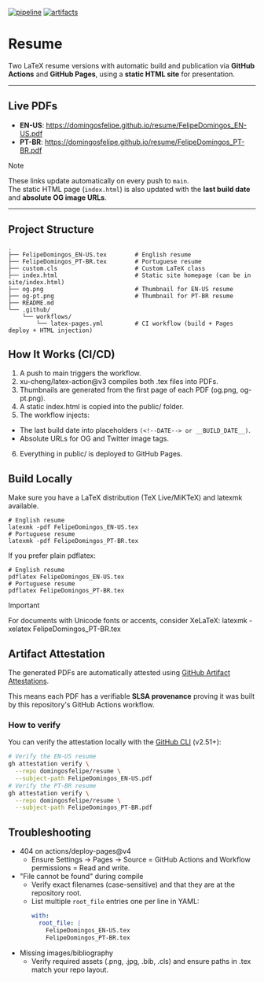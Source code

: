 [![pipeline](https://img.shields.io/github/actions/workflow/status/domingosfelipe/resume/latex-pages.yml?label=pipeline&logo=github)](https://github.com/domingosfelipe/resume/actions/workflows/latex-pages.yml) [![artifacts](https://img.shields.io/badge/artifacts-attested-brightgreen?logo=github)](https://github.com/domingosfelipe/resume#artifact-attestation)

# Resume
Two LaTeX resume versions with automatic build and publication via **GitHub Actions** and **GitHub Pages**, using a **static HTML site** for presentation.

---
## Live PDFs
- **EN-US**: https://domingosfelipe.github.io/resume/FelipeDomingos_EN-US.pdf  
- **PT-BR**: https://domingosfelipe.github.io/resume/FelipeDomingos_PT-BR.pdf  

> [!NOTE]
> These links update automatically on every push to `main`.  
> The static HTML page (`index.html`) is also updated with the **last build date** and **absolute OG image URLs**.

---

## Project Structure
```text
.
├── FelipeDomingos_EN-US.tex        # English resume
├── FelipeDomingos_PT-BR.tex        # Portuguese resume
├── custom.cls                      # Custom LaTeX class
├── index.html                      # Static site homepage (can be in site/index.html)
├── og.png                          # Thumbnail for EN-US resume
├── og-pt.png                       # Thumbnail for PT-BR resume
├── README.md
└── .github/
    └── workflows/
        └── latex-pages.yml         # CI workflow (build + Pages deploy + HTML injection)
```

## How It Works (CI/CD)
1. A push to main triggers the workflow.
2. xu-cheng/latex-action@v3 compiles both .tex files into PDFs.
3. Thumbnails are generated from the first page of each PDF (og.png, og-pt.png).
4. A static index.html is copied into the public/ folder.
5. The workflow injects:
  - The last build date into placeholders `(<!--DATE--> or __BUILD_DATE__)`.
  - Absolute URLs for OG and Twitter image tags.
6. Everything in public/ is deployed to GitHub Pages.

## Build Locally
Make sure you have a LaTeX distribution (TeX Live/MiKTeX) and latexmk available.
```shell
# English resume
latexmk -pdf FelipeDomingos_EN-US.tex
# Portuguese resume
latexmk -pdf FelipeDomingos_PT-BR.tex
```

If you prefer plain pdflatex:
```shell
# English resume
pdflatex FelipeDomingos_EN-US.tex
# Portuguese resume
pdflatex FelipeDomingos_PT-BR.tex
```

> [!IMPORTANT]
> For documents with Unicode fonts or accents, consider XeLaTeX:
> latexmk -xelatex FelipeDomingos_PT-BR.tex

## Artifact Attestation
The generated PDFs are automatically attested using [GitHub Artifact Attestations](https://docs.github.com/en/actions/security-guides/security-hardening-for-github-actions#artifact-attestations).

This means each PDF has a verifiable **SLSA provenance** proving it was built by this repository's GitHub Actions workflow.

### How to verify
You can verify the attestation locally with the [GitHub CLI](https://cli.github.com/) (v2.51+):
```bash
# Verify the EN-US resume
gh attestation verify \
  --repo domingosfelipe/resume \
  --subject-path FelipeDomingos_EN-US.pdf
# Verify the PT-BR resume
gh attestation verify \
  --repo domingosfelipe/resume \
  --subject-path FelipeDomingos_PT-BR.pdf
```  

## Troubleshooting
- 404 on actions/deploy-pages@v4
  - Ensure Settings -> Pages -> Source = GitHub Actions and Workflow permissions = Read and write.
- "File cannot be found" during compile
  - Verify exact filenames (case-sensitive) and that they are at the repository root.
  - List multiple `root_file` entries one per line in YAML:
    ```yaml
    with:
      root_file: |
        FelipeDomingos_EN-US.tex
        FelipeDomingos_PT-BR.tex
    ```
- Missing images/bibliography
  - Verify required assets (.png, .jpg, .bib, .cls) and ensure paths in .tex match your repo layout.